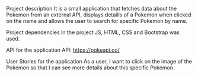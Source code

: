 Project description
It is a small application that fetches data about the Pokemon from an external API, displays detaills of a Pokemon when clicked on the name and allows the user to search for specific Pokemon by name.

Project dependencies
In the project JS, HTML, CSS and Bootstrap was used.

API for the application
API: https://pokeapi.co/

User Stories for the application
As a user, I want to click on the image of the Pokemon so that I can see more details about this specific Pokemon.
